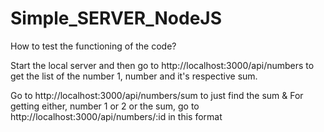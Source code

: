 # Simple_SERVER_NodeJS

How to test the functioning of the code?

Start the local server and then go to http://localhost:3000/api/numbers to get the list of the number 1, number and it's respective sum. 

Go to http://localhost:3000/api/numbers/sum to just find the sum 
&
For getting either, number 1 or 2 or the sum, 
go to http://localhost:3000/api/numbers/:id in this format
